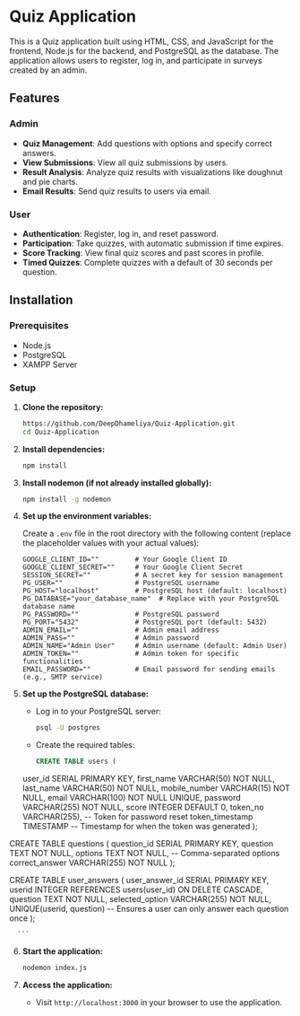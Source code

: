 # Quiz Application

This is a Quiz application built using HTML, CSS, and JavaScript for the frontend, Node.js for the backend, and PostgreSQL as the database. The application allows users to register, log in, and participate in surveys created by an admin.

## Features


### Admin
- **Quiz Management**: Add questions with options and specify correct answers.
- **View Submissions**: View all quiz submissions by users.
- **Result Analysis**: Analyze quiz results with visualizations like doughnut and pie charts.
- **Email Results**: Send quiz results to users via email.

### User
- **Authentication**: Register, log in, and reset password.
- **Participation**: Take quizzes, with automatic submission if time expires.
- **Score Tracking**: View final quiz scores and past scores in profile.
- **Timed Quizzes**: Complete quizzes with a default of 30 seconds per question.

## Installation

### Prerequisites
- Node.js
- PostgreSQL
- XAMPP Server

### Setup

1. **Clone the repository:**

    ```bash
    https://github.com/DeepDhameliya/Quiz-Application.git
    cd Quiz-Application
    ```

2. **Install dependencies:**

    ```bash
    npm install
    ```

3. **Install nodemon (if not already installed globally):**

    ```bash
    npm install -g nodemon
    ```

4. **Set up the environment variables:**

    Create a `.env` file in the root directory with the following content (replace the placeholder values with your actual values):

    ```env
    GOOGLE_CLIENT_ID=""         # Your Google Client ID
    GOOGLE_CLIENT_SECRET=""     # Your Google Client Secret
    SESSION_SECRET=""           # A secret key for session management
    PG_USER=""                  # PostgreSQL username
    PG_HOST="localhost"         # PostgreSQL host (default: localhost)
    PG_DATABASE="your_database_name"  # Replace with your PostgreSQL database name
    PG_PASSWORD=""              # PostgreSQL password
    PG_PORT="5432"              # PostgreSQL port (default: 5432)
    ADMIN_EMAIL=""              # Admin email address
    ADMIN_PASS=""               # Admin password
    ADMIN_NAME="Admin User"     # Admin username (default: Admin User)
    ADMIN_TOKEN=""              # Admin token for specific functionalities
    EMAIL_PASSWORD=""           # Email password for sending emails (e.g., SMTP service)
    ```

5. **Set up the PostgreSQL database:**

    - Log in to your PostgreSQL server:

      ```bash
      psql -U postgres
      ```

    - Create the required tables:

      ```sql
      CREATE TABLE users (
    user_id SERIAL PRIMARY KEY,
    first_name VARCHAR(50) NOT NULL,
    last_name VARCHAR(50) NOT NULL,
    mobile_number VARCHAR(15) NOT NULL,
    email VARCHAR(100) NOT NULL UNIQUE,
    password VARCHAR(255) NOT NULL,
    score INTEGER DEFAULT 0,
    token_no VARCHAR(255), -- Token for password reset
    token_timestamp TIMESTAMP -- Timestamp for when the token was generated
);

CREATE TABLE questions (
    question_id SERIAL PRIMARY KEY,
    question TEXT NOT NULL,
    options TEXT NOT NULL, -- Comma-separated options
    correct_answer VARCHAR(255) NOT NULL
);

CREATE TABLE user_answers (
    user_answer_id SERIAL PRIMARY KEY,
    userid INTEGER REFERENCES users(user_id) ON DELETE CASCADE,
    question TEXT NOT NULL,
    selected_option VARCHAR(255) NOT NULL,
    UNIQUE(userid, question) -- Ensures a user can only answer each question once
);

      ```

6. **Start the application:**

    ```bash
    nodemon index.js
    ```

7. **Access the application:**

    - Visit `http://localhost:3000` in your browser to use the application.
